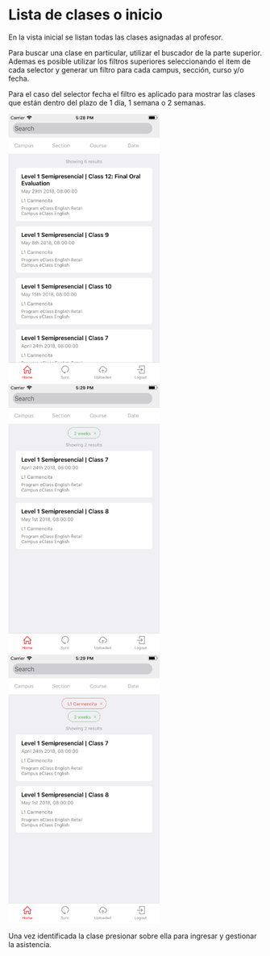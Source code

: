 # Lista de clases o inicio

En la vista inicial se listan todas las clases asignadas al profesor.

Para buscar una clase en particular, utilizar el buscador de la parte superior. 
Ademas es posible utilizar los filtros superiores seleccionando el item de cada selector y generar un filtro 
para cada campus, sección, curso y/o fecha. 

Para el caso del selector fecha el filtro es aplicado para mostrar las clases que están dentro del plazo de 1 día, 1 semana o 2 semanas.

<img src="img/screens/home-00.png" class="border" width="300"/>
<img src="img/screens/home-01.png" class="border" width="300"/>
<img src="img/screens/home-02.png" class="border" width="300"/>

Una vez identificada la clase presionar sobre ella para ingresar y gestionar la asistencia.